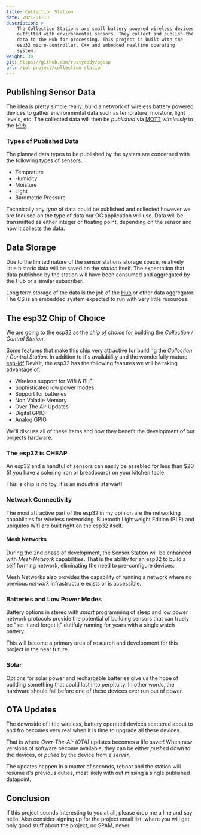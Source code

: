 ```yaml
---
title: Collection Station
date: 2021-01-13
description: >
    The Collection Stations are small battery powered wireless devices
    outfitted with environmental sensors. They collect and publish the
    data to the Hub for processing. This project is built with the
    esp32 micro-controller, C++ and embedded realtime operating
    system. 
weight: 30
git: https://github.com/rustyeddy/ogesp
url: /iot-project/collection-station
---
```


## Publishing Sensor Data

The idea is pretty simple really: build a network of wireless battery
powered devices to gather environmental data such as temprature,
moisture, light levels, etc. The collected data will then be
_published_ via [MQTT](https://mqtt.org) _wirelessly_ to the 
[_Hub_](/sensors/hub).

### Types of Published Data

The planned data types to be published by the system are concerned
with the following types of sensors.

- Temprature
- Humidity 
- Moisture
- Light
- Barometric Pressure 

Technically any _type_ of data could be published and collected
however we are focused on the type of data our OG application will
use. Data will be transmitted as either integer or floating point,
depending on the sensor and how it collects the data.

## Data Storage

Due to the limited nature of the sensor stations storage space,
relatively little historic data will be saved on the _station_ itself.
The expectation that data published by the station will have been
consumed and aggregated by the Hub or a similar subscriber.

Long term storage of the data is the job of the
[Hub](/iot-project/hub) or other data aggregator. The CS is an
embedded system expected to run with very little resources.

## The esp32 Chip of Choice

We are going to the
[esp32](https://www.espressif.com/en/products/socs/esp32) as the _chip
of choice_ for building the _Collection / Control Station_.

Some features that make this chip very attractive for building the
_Collection / Control Station_. In addition to it's availability and
the wonderfully mature [esp-idf](https://github.com/espressif/esp-idf)
DevKit, the esp32 has the following features we will be taking
advantage of: 

- Wireless support for Wifi & BLE
- Sophisticated low power modes
- Support for batteries
- Non Volatile Memory
- Over The Air Updates
- Digital GPIO
- Analog GPIO

We'll discuss all of these items and how they benefit the development
of our projects hardware.

### The esp32 is CHEAP

An esp32 and a handful of sensors can easily be assebled for less than
$20 (if you have a solering iron or breadboard) on your kitchen
table. 

This is chip is no toy, it is an industrial stalwart!

### Network Connectivity

The most attractive part of the esp32 in my opinion are the networking
capabilities for wireless networking. Bluetooth Lightweight Edition
(BLE) and ubiquitos Wifi are built right on the esp32 itself.

#### Mesh Networks

During the 2nd phase of development, the Sensor Station will be
enhanced with _Mesh Network_ capabilities. That is the ability for an
esp32 to build a self forming network, eliminating the need to
pre-configure devices.

Mesh Networks also provides the capability of running a network where
no previous _network_ infrastructure exists or is accessible.

### Batteries and Low Power Modes

Battery options in stereo with _smart_ programming of sleep and
low power network protocols provide the potential of building sensors
that can truely be "set it and forget it" dutifuly running for years
with a single watch battery.

This will become a primary area of research and development for this
project in the near future.

### Solar

Options for solar power and rechargeble batteries give us the hope of
building something that could last into perpituity.  In other words,
the hardware should fail before one of these devices ever run out of
power. 

## OTA Updates

The downside of little wireless, battery operated devices scattered
about to and fro becomes very real when it is time to upgrade all
these devices.

That is where _Over-The-Air (OTA)_ updates becomes a life saver! When
new versions of software become available, they can be either _pushed_
down to the devices, or _pulled_ by the device from a _server_.

The updates happen in a matter of seconds, reboot and the station will
resume it's previous duties, most likely with out missing a single
published datapoint.

## Conclusion

If this project sounds interesting to you at all, please drop me a
line and say hello. Also consider signing up for the project email
list, where you will get only good stuff about the project, no SPAM,
never.
